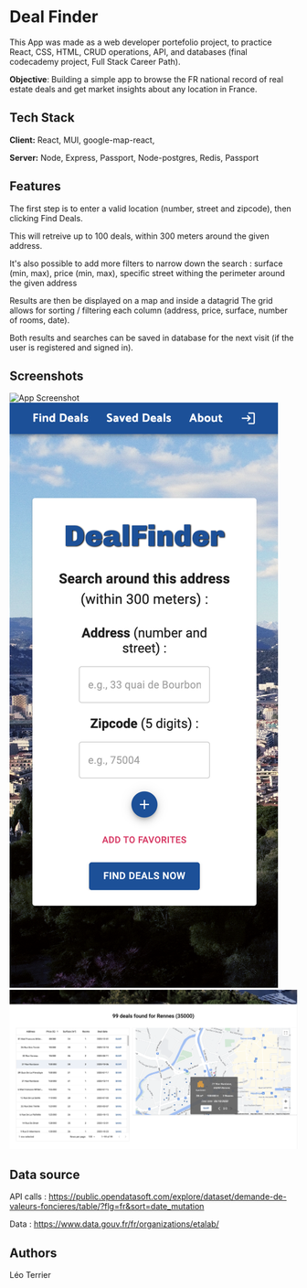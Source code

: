 
# Deal Finder

This App was made as a web developer portefolio project, to practice React, CSS, HTML, CRUD operations, API, and databases (final codecademy project, Full Stack Career Path). 

**Objective**: Building a simple app to browse the FR national record of real estate deals and get market insights about any location in France.  


## Tech Stack

**Client:** React, MUI, google-map-react, 

**Server:** Node, Express, Passport, Node-postgres, Redis, Passport


## Features
The first step is to enter a valid location (number, street and zipcode), then clicking Find Deals. 

This will retreive up to 100 deals, within 300 meters around the given address. 

It's also possible to add more filters to narrow down the search : surface (min, max), price (min, max), specific street withing the perimeter around the given address

Results are then be displayed on a map and inside a datagrid
The grid allows for sorting / filtering each column (address, price, surface, number of rooms, date).

Both results and searches can be saved in database for the next visit (if the user is registered and signed in). 


## Screenshots

![App Screenshot](https://github.com/leo-terrier/dealfinder/blob/master/screenshots/screenshot.png?raw=true)
![App Screenshot](https://github.com/leo-terrier/dealfinder/blob/master/screenshots/screenshot2.png?raw=true)
![App Screenshot](https://github.com/leo-terrier/dealfinder/blob/master/screenshots/screenshot3.png?raw=true)

## Data source

API calls : https://public.opendatasoft.com/explore/dataset/demande-de-valeurs-foncieres/table/?flg=fr&sort=date_mutation

Data : https://www.data.gouv.fr/fr/organizations/etalab/

## Authors

Léo Terrier
